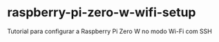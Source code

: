 # raspberry-pi-zero-w-wifi-setup
Tutorial para configurar a Raspberry Pi Zero W no modo Wi-Fi com SSH
